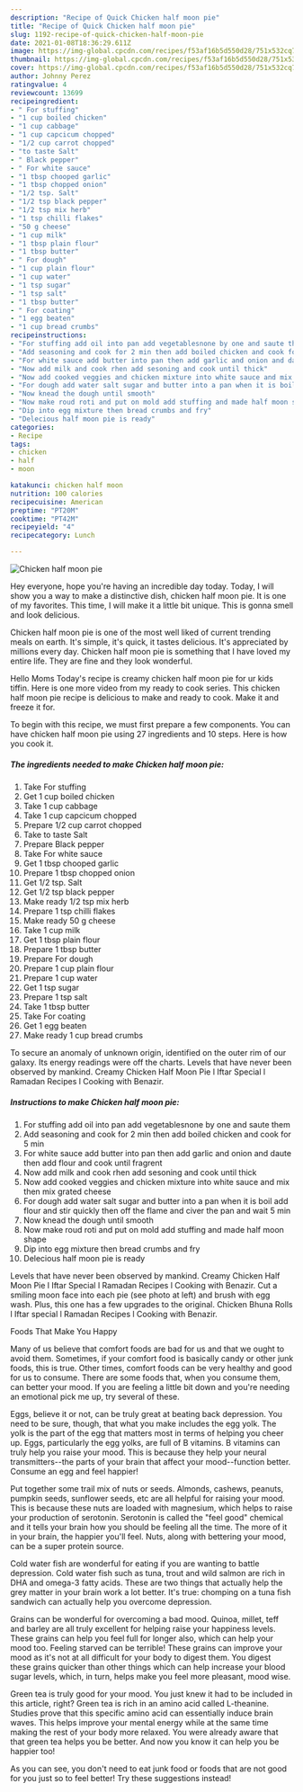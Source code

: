 ```yaml
---
description: "Recipe of Quick Chicken half moon pie"
title: "Recipe of Quick Chicken half moon pie"
slug: 1192-recipe-of-quick-chicken-half-moon-pie
date: 2021-01-08T18:36:29.611Z
image: https://img-global.cpcdn.com/recipes/f53af16b5d550d28/751x532cq70/chicken-half-moon-pie-recipe-main-photo.jpg
thumbnail: https://img-global.cpcdn.com/recipes/f53af16b5d550d28/751x532cq70/chicken-half-moon-pie-recipe-main-photo.jpg
cover: https://img-global.cpcdn.com/recipes/f53af16b5d550d28/751x532cq70/chicken-half-moon-pie-recipe-main-photo.jpg
author: Johnny Perez
ratingvalue: 4
reviewcount: 13699
recipeingredient:
- " For stuffing"
- "1 cup boiled chicken"
- "1 cup cabbage"
- "1 cup capcicum chopped"
- "1/2 cup carrot chopped"
- "to taste Salt"
- " Black pepper"
- " For white sauce"
- "1 tbsp chooped garlic"
- "1 tbsp chopped onion"
- "1/2 tsp. Salt"
- "1/2 tsp black pepper"
- "1/2 tsp mix herb"
- "1 tsp chilli flakes"
- "50 g cheese"
- "1 cup milk"
- "1 tbsp plain flour"
- "1 tbsp butter"
- " For dough"
- "1 cup plain flour"
- "1 cup water"
- "1 tsp sugar"
- "1 tsp salt"
- "1 tbsp butter"
- " For coating"
- "1 egg beaten"
- "1 cup bread crumbs"
recipeinstructions:
- "For stuffing add oil into pan add vegetablesnone by one and saute them"
- "Add seasoning and cook for 2 min then add boiled chicken and cook for 5 min"
- "For white sauce add butter into pan then add garlic and onion and daute then add flour and cook until fragrent"
- "Now add milk and cook rhen add sesoning and cook until thick"
- "Now add cooked veggies and chicken mixture into white sauce and mix then mix grated cheese"
- "For dough add water salt sugar and butter into a pan when it is boil add flour and stir quickly then off the flame and civer the pan and wait 5 min"
- "Now knead the dough until smooth"
- "Now make roud roti and put on mold add stuffing and made half moon shape"
- "Dip into egg mixture then bread crumbs and fry"
- "Delecious half moon pie is ready"
categories:
- Recipe
tags:
- chicken
- half
- moon

katakunci: chicken half moon 
nutrition: 100 calories
recipecuisine: American
preptime: "PT20M"
cooktime: "PT42M"
recipeyield: "4"
recipecategory: Lunch

---
```



![Chicken half moon pie](https://img-global.cpcdn.com/recipes/f53af16b5d550d28/751x532cq70/chicken-half-moon-pie-recipe-main-photo.jpg)

Hey everyone, hope you're having an incredible day today. Today, I will show you a way to make a distinctive dish, chicken half moon pie. It is one of my favorites. This time, I will make it a little bit unique. This is gonna smell and look delicious.

Chicken half moon pie is one of the most well liked of current trending meals on earth. It's simple, it's quick, it tastes delicious. It's appreciated by millions every day. Chicken half moon pie is something that I have loved my entire life. They are fine and they look wonderful.

Hello Moms Today&#39;s recipe is creamy chicken half moon pie for ur kids tiffin. Here is one more video from my ready to cook series. This chicken half moon pie recipe is delicious to make and ready to cook. Make it and freeze it for.


To begin with this recipe, we must first prepare a few components. You can have chicken half moon pie using 27 ingredients and 10 steps. Here is how you cook it.

<!--inarticleads1-->

##### The ingredients needed to make Chicken half moon pie:

1. Take  For stuffing
1. Get 1 cup boiled chicken
1. Take 1 cup cabbage
1. Take 1 cup capcicum chopped
1. Prepare 1/2 cup carrot chopped
1. Take to taste Salt
1. Prepare  Black pepper
1. Take  For white sauce
1. Get 1 tbsp chooped garlic
1. Prepare 1 tbsp chopped onion
1. Get 1/2 tsp. Salt
1. Get 1/2 tsp black pepper
1. Make ready 1/2 tsp mix herb
1. Prepare 1 tsp chilli flakes
1. Make ready 50 g cheese
1. Take 1 cup milk
1. Get 1 tbsp plain flour
1. Prepare 1 tbsp butter
1. Prepare  For dough
1. Prepare 1 cup plain flour
1. Prepare 1 cup water
1. Get 1 tsp sugar
1. Prepare 1 tsp salt
1. Take 1 tbsp butter
1. Take  For coating
1. Get 1 egg beaten
1. Make ready 1 cup bread crumbs


To secure an anomaly of unknown origin, identified on the outer rim of our galaxy. Its energy readings were off the charts. Levels that have never been observed by mankind. Creamy Chicken Half Moon Pie l Iftar Special l Ramadan Recipes l Cooking with Benazir. 

<!--inarticleads2-->

##### Instructions to make Chicken half moon pie:

1. For stuffing add oil into pan add vegetablesnone by one and saute them
1. Add seasoning and cook for 2 min then add boiled chicken and cook for 5 min
1. For white sauce add butter into pan then add garlic and onion and daute then add flour and cook until fragrent
1. Now add milk and cook rhen add sesoning and cook until thick
1. Now add cooked veggies and chicken mixture into white sauce and mix then mix grated cheese
1. For dough add water salt sugar and butter into a pan when it is boil add flour and stir quickly then off the flame and civer the pan and wait 5 min
1. Now knead the dough until smooth
1. Now make roud roti and put on mold add stuffing and made half moon shape
1. Dip into egg mixture then bread crumbs and fry
1. Delecious half moon pie is ready


Levels that have never been observed by mankind. Creamy Chicken Half Moon Pie l Iftar Special l Ramadan Recipes l Cooking with Benazir. Cut a smiling moon face into each pie (see photo at left) and brush with egg wash. Plus, this one has a few upgrades to the original. Chicken Bhuna Rolls l Iftar special l Ramadan Recipes l Cooking with Benazir. 

Foods That Make You Happy


Many of us believe that comfort foods are bad for us and that we ought to avoid them. Sometimes, if your comfort food is basically candy or other junk foods, this is true. Other times, comfort foods can be very healthy and good for us to consume. There are some foods that, when you consume them, can better your mood. If you are feeling a little bit down and you're needing an emotional pick me up, try several of these.

Eggs, believe it or not, can be truly great at beating back depression. You need to be sure, though, that what you make includes the egg yolk. The yolk is the part of the egg that matters most in terms of helping you cheer up. Eggs, particularly the egg yolks, are full of B vitamins. B vitamins can truly help you raise your mood. This is because they help your neural transmitters--the parts of your brain that affect your mood--function better. Consume an egg and feel happier!

Put together some trail mix of nuts or seeds. Almonds, cashews, peanuts, pumpkin seeds, sunflower seeds, etc are all helpful for raising your mood. This is because these nuts are loaded with magnesium, which helps to raise your production of serotonin. Serotonin is called the "feel good" chemical and it tells your brain how you should be feeling all the time. The more of it in your brain, the happier you'll feel. Nuts, along with bettering your mood, can be a super protein source.

Cold water fish are wonderful for eating if you are wanting to battle depression. Cold water fish such as tuna, trout and wild salmon are rich in DHA and omega-3 fatty acids. These are two things that actually help the grey matter in your brain work a lot better. It's true: chomping on a tuna fish sandwich can actually help you overcome depression. 

Grains can be wonderful for overcoming a bad mood. Quinoa, millet, teff and barley are all truly excellent for helping raise your happiness levels. These grains can help you feel full for longer also, which can help your mood too. Feeling starved can be terrible! These grains can improve your mood as it's not at all difficult for your body to digest them. You digest these grains quicker than other things which can help increase your blood sugar levels, which, in turn, helps make you feel more pleasant, mood wise.

Green tea is truly good for your mood. You just knew it had to be included in this article, right? Green tea is rich in an amino acid called L-theanine. Studies prove that this specific amino acid can essentially induce brain waves. This helps improve your mental energy while at the same time making the rest of your body more relaxed. You were already aware that that green tea helps you be better. And now you know it can help you be happier too!

As you can see, you don't need to eat junk food or foods that are not good for you just so to feel better! Try  these suggestions  instead!

